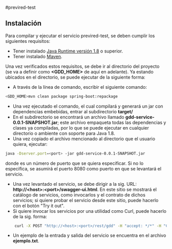 #previred-test

## Instalación

Para compilar y ejecutar el servicio previred-test, se deben cumplir los siguientes requisitos:
- Tener instalado [Java Runtime versión 1.8](https://www.oracle.com/cl/java/technologies/javase/javase-jdk8-downloads.html) o superior.
- Tener instalado [Maven](https://maven.apache.org/).

Una vez verificados estos requisitos, se debe ir al directorio del proyecto (se va a definir como **<GDD_HOME>** de aquí en adelante).
Ya estando ubicados en el directorio, se puede ejecutar de la siguiente forma:
   
- A través de la línea de comando, escribir el siguiente comando: 
```bash
<GDD_HOME>mvn clean package spring-boot:repackage
```

- Una vez ejecutado el comando, el cual compilará y generará un jar con dependencias embebidas, entrar al subdirectorio **target/**
- En el subdirectorio se encontrará un archivo llamado **gdd-service-0.0.1-SNAPSHOT.jar**; este archivo empaqueta todas las dependencias y clases ya compiladas, por lo que se puede ejecutar en cualquier directorio o ambiente con soporte para Java 1.8.
- Una vez copiado el archivo mencionado al directorio que el usuario quiera, ejecutar:
```bash
java -Dserver.port=<port> -jar gdd-service-0.0.1-SNAPSHOT.jar
```
donde <port> es un número de puerto que se quiera especificar. Si no lo especifica, se asumirá el puerto 8080 como puerto en que se levantará el servicio.

- Una vez levantado el servicio, se debe dirigir a la sig. URL: **http://\<host>:\<port>/swagger-ui.html**. En este sitio se mostrará el catálogo de servicios, como invocarlos y el contrato de dichos servicios; si quiere probar el servicio desde este sitio,
puede hacerlo con el botón "Try it out".
- Si quiere invocar los servicios por una utilidad como Curl, puede hacerlo de la sig. forma:
```bash
    curl -X POST "http://<host>:<port>/rest/gdd" -H "accept: */*" -H "Content-Type: application/json" -d "{ \"fechaCreacion\": \"2018-01-01\", \"fechaFin\": \"2021-01-01\", \"fechas\": [ \"2021-05-01\", \"2021-02-01\" ], \"id\": 0}"
```
- Un ejemplo de la entrada y salida del servicio se encuentra en el archivo **ejemplo.txt**.
